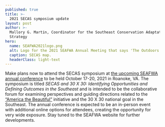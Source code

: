 ```yaml
---
published: true
title: >-
  2021 SECAS symposium update
layout: post
author: >-
  Mallory G. Martin, Coordinator for the Southeast Conservation Adaptation
  Strategy
hero:
  name: SEAFWA2021logo.png
  alt: Logo for the 2021 SEAFWA Annual Meeting that says 'The Outdoors Are Better Together'.
  caption: SECAS map.
  headerClass: light-text
---
```

Make plans now to attend the SECAS symposium at [the upcoming SEAFWA annual conference](http://www.seafwa.org/conference/overview/) to be held October 17-20, 2021 in Roanoke, VA. The symposium is titled _SECAS and 30 X 30: Identifying Opportunities and Defining Outcomes in the Southeast_ and is intended to be the collaborative forum for examining perspectives and guiding directions related to the [“America the Beautiful”](https://www.doi.gov/pressreleases/biden-harris-administration-outlines-america-beautiful-initiative) initiative and the 30 X 30 national goal in the Southeast. The annual conference is expected to be an in-person event with additional online options for attendees, creating the opportunity for very wide exposure. Stay tuned to the SEAFWA website for further developments.
